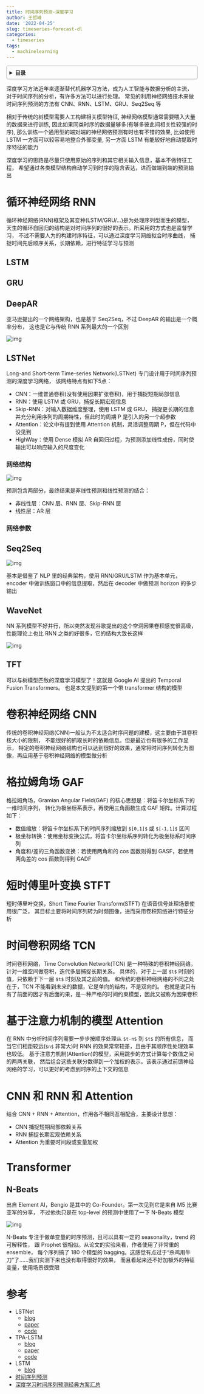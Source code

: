```yaml
---
title: 时间序列预测-深度学习
author: 王哲峰
date: '2022-04-25'
slug: timeseries-forecast-dl
categories:
  - timeseries
tags:
  - machinelearning
---
```


<style>
details {
    border: 1px solid #aaa;
    border-radius: 4px;
    padding: .5em .5em 0;
}
summary {
    font-weight: bold;
    margin: -.5em -.5em 0;
    padding: .5em;
}
details[open] {
    padding: .5em;
}
details[open] summary {
    border-bottom: 1px solid #aaa;
    margin-bottom: .5em;
}
</style>

<details><summary>目录</summary><p>

- [循环神经网络 RNN](#循环神经网络-rnn)
  - [LSTM](#lstm)
  - [GRU](#gru)
  - [DeepAR](#deepar)
  - [LSTNet](#lstnet)
    - [网络结构](#网络结构)
    - [网络参数](#网络参数)
  - [Seq2Seq](#seq2seq)
  - [WaveNet](#wavenet)
  - [TFT](#tft)
- [卷积神经网络 CNN](#卷积神经网络-cnn)
- [格拉姆角场 GAF](#格拉姆角场-gaf)
- [短时傅里叶变换 STFT](#短时傅里叶变换-stft)
- [时间卷积网络 TCN](#时间卷积网络-tcn)
- [基于注意力机制的模型 Attention](#基于注意力机制的模型-attention)
- [CNN 和 RNN 和 Attention](#cnn-和-rnn-和-attention)
- [Transformer](#transformer)
  - [N-Beats](#n-beats)
- [参考](#参考)
</p></details><p></p>

深度学习方法近年来逐渐替代机器学习方法，成为人工智能与数据分析的主流，
对于时间序列的分析，有许多方法可以进行处理。
常见的利用神经网络技术来做时间序列预测的方法有 CNN、RNN、LSTM、GRU、Seq2Seq 等

相对于传统的树模型需要人工构建相关模型特征, 神经网络模型通常需要喂入大量的数据来进行训练, 
因此如果同类时序的数据量够多(有够多彼此间相关性较强的时序), 
那么训练一个通用型的端对端的神经网络预测有时也有不错的效果, 比如使用 LSTM 一方面可以较容易地整合外部变量, 
另一方面 LSTM 有能较好地自动提取时序特征的能力

深度学习的思路是尽量只使用原始的序列和其它相关输入信息，基本不做特征工程，
希望通过各类模型结构自动学习到时序的隐含表达，进而做端到端的预测输出

# 循环神经网络 RNN

循环神经网络(RNN)框架及其变种(LSTM/GRU/...)是为处理序列型而生的模型，
天生的循环自回归的结构是对时间序列的很好的表示。所采用的方式也是监督学习，
不过不需要人为的构建时序特征，可以通过深度学习网络拟合时序曲线，
捕捉时间先后顺序关系，长期依赖，进行特征学习与预测

## LSTM


## GRU

## DeepAR

亚马逊提出的一个网络架构，也是基于 Seq2Seq，不过 DeepAR 的输出是一个概率分布，
这也是它与传统 RNN 系列最大的一个区别

![img](images/deepar.webp)

## LSTNet

Long-and Short-term Time-series Network(LSTNet) 专门设计用于时间序列预测的深度学习网络，
该网络特点有如下5点：

* CNN：一维普通卷积(没有使用因果扩张卷积)，用于捕捉短期局部信息
* RNN：使用 LSTM 或 GRU，捕捉长期宏观信息
* Skip-RNN：对输入数据维度整理，使用 LSTM 或 GRU，
  捕捉更长期的信息并充分利用序列的周期特性，但此时的周期 P 是引入的另一个超参数
* Attention：论文中有提到使用 Attention 机制，灵活调整周期 P，但在代码中没见到
* HighWay：使用 Dense 模拟 AR 自回归过程，为预测添加线性成份，同时使输出可以响应输入的尺度变化

### 网络结构

![img](images/lstnet.png)

预测包含两部分，最终结果是非线性预测和线性预测的结合：

* 非线性层：CNN 层、RNN 层、Skip-RNN 层
* 线性层：AR 层

### 网络参数

## Seq2Seq

![img](images/seq2seq.jpeg)

基本是借鉴了 NLP 里的经典架构，使用 RNN/GRU/LSTM 作为基本单元，
encoder 中做训练窗口中的信息提取，然后在 decoder 中做预测 horizon 的多步输出

## WaveNet

NN 系列模型不好并行，所以突然发现谷歌提出的这个空洞因果卷积感觉很高级，
性能理论上也比 RNN 之类的好很多，它的结构大致长这样

![img](images/wavenet.jpeg)

## TFT

可以与树模型匹敌的深度学习模型了！这就是 Google AI 提出的 Temporal Fusion Transformers。
也是本文提到的第一个带 transformer 结构的模型

# 卷积神经网络 CNN

传统的卷积神经网络(CNN)一般认为不太适合时序问题的建模，这主要由于其卷积核大小的限制，
不能很好的抓取长时的依赖信息。但是最近也有很多的工作显示，
特定的卷积神经网络结构也可以达到很好的效果，通常将时间序列转化为图像，再应用基于卷积神经网络的模型做分析

# 格拉姆角场 GAF

格拉姆角场，Gramian Angular Field(GAF) 的核心思想是：将笛卡尔坐标系下的一维时间序列，
转化为极坐标系表示，再使用三角函数生成 GAF 矩阵。计算过程如下：

* 数值缩放：将笛卡尔坐标系下的时间序列缩放到 `$[0,1]$` 或 `$[-1,1]$` 区间
* 极坐标转换：使用坐标变换公式，将笛卡尔坐标系序列转化为极坐标系时间序列
* 角度和/差的三角函数变换：若使用两角和的 cos 函数则得到 GASF，若使用两角差的 cos 函数则得到 GADF

# 短时傅里叶变换 STFT

短时傅里叶变换，Short Time Fourier Transform(STFT) 在语音信号处理场景使用很广泛，
其目标主要将时间序列转为时频图像，进而采用卷积网络进行特征分析

# 时间卷积网络 TCN

时间卷积网络，Time Convolution Network(TCN) 是一种特殊的卷积神经网络，针对一维空间做卷积，迭代多层捕捉长期关系。
具体的，对于上一层 `$t$` 时刻的值，只依赖于下一层 `$t$` 时刻及其之前的值。
和传统的卷积神经网络的不同之处在于，TCN 不能看到未来的数据，它是单向的结构，不是双向的。
也就是说只有有了前面的因才有后面的果，是一种严格的时间约束模型，因此又被称为因果卷积

# 基于注意力机制的模型 Attention

在 RNN 中分析时间序列需要一步步按顺序处理从 `$t-n$` 到 `$t$` 的所有信息，
而当它们相距较远(`$n$` 非常大)时 RNN 的效果常常较差，且由于其顺序性处理效率也较低。
基于注意力机制(Attention)的模型，采用跳步的方式计算每个数值之间的两两关联，
然后组合这些关联分数得到一个加权的表示。该表示通过前馈神经网络的学习，可以更好的考虑到时序的上下文的信息

# CNN 和 RNN 和 Attention

结合 CNN + RNN + Attention，作用各不相同互相配合，主要设计思想：

* CNN 捕捉短期局部依赖关系
* RNN 捕捉长期宏观依赖关系
* Attention 为重要时间段或变量加权


# Transformer


## N-Beats

出自 Element AI，Bengio 是其中的 Co-Founder。第一次见到它是来自 M5 比赛亚军的分享，
不过他也只是在 top-level 的预测中使用了一下 N-Beats 模型

![img](images/n-beats.webp)

N-Beats 专注于做单变量的时序预测，且可以具有一定的 seasonality，trend 的可解释性，
跟 Prophet 很相似。从论文的实验来看，作者使用了非常重的 ensemble，
每个序列搞了 180 个模型的 bagging。这感觉有点过于“杀鸡用牛刀”了……我们实测下来也没有取得很好的效果，
而且看起来还不好加额外的特征变量，使用场景很受限

# 参考

* LSTNet
    - [blog](https://zhuanlan.zhihu.com/p/61795416)
    - [paper](https://arxiv.org/pdf/1703.07015.pdf)
    - [code](https://github.com/Lorne0/LSTNet_keras)
* TPA-LSTM
    - [blog](https://zhuanlan.zhihu.com/p/63134630)
    - [paper](https://arxiv.org/pdf/1809.04206v2.pdf)
    - [code](https://github.com/gantheory/TPA-LSTM)
* LSTM
   - [blog](https://cloud.tencent.com/developer/article/1041442)
* [时间序列预测](https://mp.weixin.qq.com/s?__biz=Mzg3NDUwNTM3MA==&mid=2247484974&idx=1&sn=d841c644fd9289ad5ec8c52a443463a5&chksm=cecef3dbf9b97acd8a9ededc069851afc00db422cb9be4d155cb2c2a9614b2ee2050dc7ab4d7&scene=21#wechat_redirect)
* [深度学习时间序列预测经典方案汇总](https://mp.weixin.qq.com/s?__biz=MzIyOTUyMDIwNg==&mid=2247484061&idx=1&sn=8c78cc2ebfcd8112580eb4f5863e2f94&chksm=e84024bcdf37adaa996ac40be1b3f594e6c653532738e7a062804830bb94bbb6e688f2ad1f6f&scene=21#wechat_redirect)
